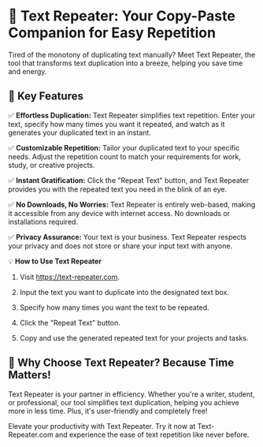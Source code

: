 # 🔄 Text Repeater: Your Copy-Paste Companion for Easy Repetition

Tired of the monotony of duplicating text manually? Meet Text Repeater, the tool that transforms text duplication into a breeze, helping you save time and energy.

## 🚀 Key Features

✅ **Effortless Duplication:** Text Repeater simplifies text repetition. Enter your text, specify how many times you want it repeated, and watch as it generates your duplicated text in an instant.

✅ **Customizable Repetition:** Tailor your duplicated text to your specific needs. Adjust the repetition count to match your requirements for work, study, or creative projects.

✅ **Instant Gratification:** Click the "Repeat Text" button, and Text Repeater provides you with the repeated text you need in the blink of an eye.

✅ **No Downloads, No Worries:** Text Repeater is entirely web-based, making it accessible from any device with internet access. No downloads or installations required.

✅ **Privacy Assurance:** Your text is your business. Text Repeater respects your privacy and does not store or share your input text with anyone.

💡 **How to Use Text Repeater**

1. Visit https://text-repeater.com.

2. Input the text you want to duplicate into the designated text box.

3. Specify how many times you want the text to be repeated.

4. Click the "Repeat Text" button.

5. Copy and use the generated repeated text for your projects and tasks.

## 🌟 Why Choose Text Repeater? Because Time Matters!

Text Repeater is your partner in efficiency. Whether you're a writer, student, or professional, our tool simplifies text duplication, helping you achieve more in less time. Plus, it's user-friendly and completely free!

Elevate your productivity with Text Repeater. Try it now at Text-Repeater.com and experience the ease of text repetition like never before.
